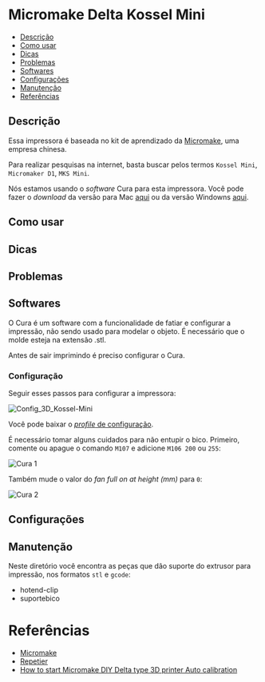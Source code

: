 
# Micromake Delta Kossel Mini

* [Descrição](#descricao)
* [Como usar](#como-usar)
* [Dicas](#dicas)
* [Problemas](#problemas)
* [Softwares](#softwares)
* [Configurações](#configuracoes)
* [Manutenção](#manutencao)
* [Referências](#referencias)

## Descrição

Essa impressora é baseada no kit de aprendizado da [Micromake](http://www.micromake.org/), uma empresa chinesa.

Para realizar pesquisas na internet, basta buscar pelos termos `Kossel Mini`, `Micromaker D1`, `MKS Mini`.

Nós estamos usando o *software* Cura para esta impressora. Você pode fazer o *download* da versão para Mac [aqui](https://drive.google.com/file/d/0B8ssrRNKTrw_SEViX2hucmZJNXM/view?usp=sharing) ou da versão Windowns [aqui](https://ultimaker.com/en/products/ultimaker-cura-software).

## Como usar

## Dicas

## Problemas

## Softwares

O Cura é um software com a funcionalidade de fatiar e configurar a impressão, não sendo usado para modelar o objeto. É necessário que o molde esteja na extensão .stl.

Antes de sair imprimindo é preciso configurar o Cura.

### Configuração

Seguir esses passos para configurar a impressora:

![Config_3D_Kossel-Mini](https://raw.githubusercontent.com/fablabjoinville/playbook/master/equipamentos/impressora-3d-delta-kossel-mini/Config_3D_Kossel-Mini.png)

Você pode baixar o [*profile* de configuração](https://raw.githubusercontent.com/fablabjoinville/playbook/master/equipamentos/impressora-3d-delta-kossel-mini/profile1.ini).

É necessário tomar alguns cuidados para não entupir o bico. Primeiro, comente ou apague o comando `M107` e adicione `M106 200` ou `255`:

![Cura 1](https://raw.githubusercontent.com/fablabjoinville/playbook/master/equipamentos/impressora-3d-delta-kossel-mini/cura-1.png)

Também mude o valor do *fan full on at height (mm)* para `0`:

![Cura 2](https://raw.githubusercontent.com/fablabjoinville/playbook/master/equipamentos/impressora-3d-delta-kossel-mini/cura-2.png)

## Configurações

## Manutenção

Neste diretório você encontra as peças que dão suporte do extrusor para impressão, nos formatos `stl` e `gcode`:

* hotend-clip
* suportebico

# Referências

* [Micromake](http://www.micromake.org/)
* [Repetier](https://www.repetier.com/)
* [How to start Micromake DIY Delta type 3D printer Auto calibration](https://www.youtube.com/watch?v=4H4AJsgLzyw)


